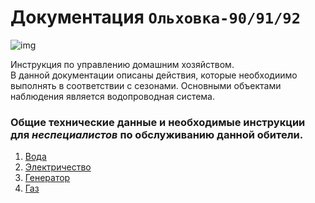 

<div class="navi"><nav id="navi"><!-- js --></nav></div>

# Документация `Ольховка-90/91/92`

<span id="az1-img" class="img" onclick="imgResize(22)">![img](https://img.a374.ru/svg/ya-flag.svg)</span>

Инструкция по управлению домашним хозяйством.<br>
В данной документации описаны действия, которые необходиимо выполнять в соответствии с сезонами. 
Основными объектами наблюдения является водопроводная система.

### Общие технические данные и необходимые инструкции для *неспециалистов* по обслуживанию данной обители.

1. [Вода](001-water.md)
2. [Электричество](002-energy.md)
3. [Генератор](003-generator.md)
4. [Газ](004-gaz.md)

<br>

<script src="assets/js/navi.js"></script>
